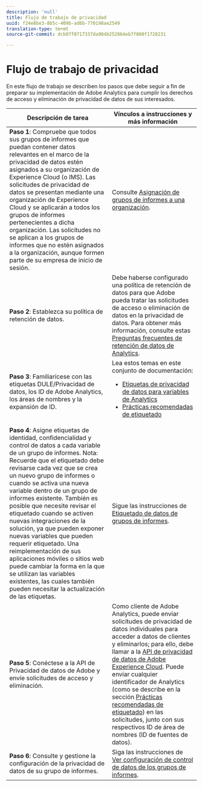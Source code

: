```yaml
---
description: 'null'
title: Flujo de trabajo de privacidad
uuid: f24e8be3-8b5c-409b-ad6b-770198ae2549
translation-type: tm+mt
source-git-commit: dcb07f8717337da904b252864eb7f800f1728231

---
```



# Flujo de trabajo de privacidad

En este flujo de trabajo se describen los pasos que debe seguir a fin de preparar su implementación de Adobe Analytics para cumplir los derechos de acceso y eliminación de privacidad de datos de sus interesados.

| Descripción de tarea | Vínculos a instrucciones y más información |
|--- |--- |
| **Paso 1**: Compruebe que todos sus grupos de informes que puedan contener datos relevantes en el marco de la privacidad de datos estén asignados a su organización de Experience Cloud (o IMS).  Las solicitudes de privacidad de datos se presentan mediante una organización de Experience Cloud y se aplicarán a todos los grupos de informes pertenecientes a dicha organización. Las solicitudes no se aplican a los grupos de informes que no estén asignados a la organización, aunque formen parte de su empresa de inicio de sesión. | Consulte [Asignación de grupos de informes a una organización](https://docs.adobe.com/content/help/es-ES/core-services/interface/about-core-services/report-suite-mapping.html). |
| **Paso 2**: Establezca su política de retención de datos. | Debe haberse configurado una política de retención de datos para que Adobe pueda tratar las solicitudes de acceso o eliminación de datos en la privacidad de datos.  Para obtener más información, consulte estas [Preguntas frecuentes de retención de datos de Analytics](/help/technotes/data-retention.md). |
| **Paso 3**: Familiarícese con las etiquetas DULE/Privacidad de datos, los ID de Adobe Analytics, los áreas de nombres y la expansión de ID. | Lea estos temas en este conjunto de documentación:<ul><li>[Etiquetas de privacidad de datos para variables de Analytics](/help/admin/c-data-governance/gdpr-labels.md)</li><li>[Prácticas recomendadas de etiquetado](/help/admin/c-data-governance/gdpr-analytics-ids.md)</li></ul> |
| **Paso 4**: Asigne etiquetas de identidad, confidencialidad y control de datos a cada variable de un grupo de informes.  Nota: Recuerde que el etiquetado debe revisarse cada vez que se crea un nuevo grupo de informes o cuando se activa una nueva variable dentro de un grupo de informes existente. También es posible que necesite revisar el etiquetado cuando se activen nuevas integraciones de la solución, ya que pueden exponer nuevas variables que pueden requerir etiquetado. Una reimplementación de sus aplicaciones móviles o sitios web puede cambiar la forma en la que se utilizan las variables existentes, las cuales también pueden necesitar la actualización de las etiquetas. | Sigue las instrucciones de [Etiquetado de datos de grupos de informes](/help/admin/c-data-governance/gdpr-setup-reportsuite.md). |
| **Paso 5**: Conéctese a la API de Privacidad de datos de Adobe y envíe solicitudes de acceso y eliminación. | Como cliente de Adobe Analytics, puede enviar solicitudes de privacidad de datos individuales para acceder a datos de clientes y eliminarlos; para ello, debe llamar a la [API de privacidad de datos de Adobe Experience Cloud](https://www.adobe.io/apis/experienceplatform/gdpr.html). Puede enviar cualquier identificador de Analytics (como se describe en la sección [Prácticas recomendadas de etiquetado](/help/admin/c-data-governance/gdpr-analytics-ids.md)) en las solicitudes, junto con sus respectivos ID de área de nombres (ID de fuentes de datos). |
| **Paso 6**: Consulte y gestione la configuración de la privacidad de datos de su grupo de informes. | Siga las instrucciones de [Ver configuración de control de datos de los grupos de informes](/help/admin/c-data-governance/gdpr-view-settings.md). |
